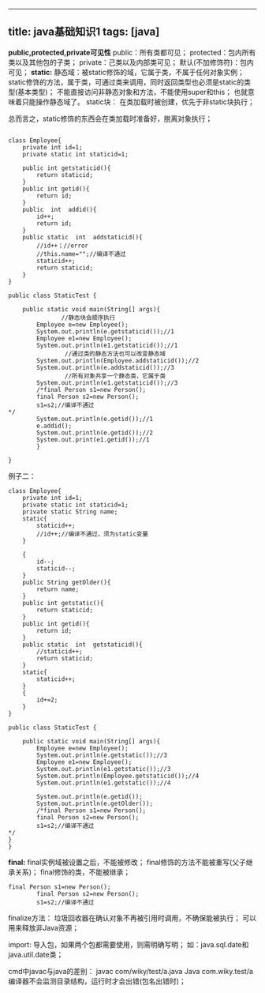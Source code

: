 
---
title: java基础知识1
tags: [java]
---

**public,protected,private可见性**
public：所有类都可见；
protected：包内所有类以及其他包的子类；
private：己类以及内部类可见；
默认(不加修饰符)：包内可见；
**static:**
静态域：被static修饰的域，它属于类，不属于任何对象实例；
static修饰的方法，属于类，可通过类来调用，同时返回类型也必须是static的类型(基本类型)；
不能直接访问非静态对象和方法，不能使用super和this；
也就意味着只能操作静态域了。
static块：
在类加载时被创建，优先于非static块执行；

总而言之，static修饰的东西会在类加载时准备好，脱离对象执行；

<!--more-->

```

class Employee{
	private int id=1;
	private static int staticid=1;
	
	public int getstaticid(){
		return staticid;
	}
	public int getid(){
		return id;
	}
	public  int  addid(){
		id++;
		return id;
	}
	public static  int  addstaticid(){
		//id++；//error
		//this.name="";//编译不通过
		staticid++;
		return staticid;
	}
}

public class StaticTest {
    
	public static void main(String[] args){
		       //静态块会顺序执行
		Employee e=new Employee();
		System.out.println(e.getstaticid());//1
		Employee e1=new Employee();
		System.out.println(e1.getstaticid());//1
				//通过类的静态方法也可以改变静态域
		System.out.println(Employee.addstaticid());//2
		System.out.println(e.addstaticid());//3
				//所有对象共享一个静态类，它属于类
		System.out.println(e1.getstaticid());//3
		/*final Person s1=new Person();
		final Person s2=new Person();
		s1=s2;//编译不通过
*/	
		System.out.println(e.getid());//1
		e.addid();
		System.out.println(e.getid());//2
		System.out.print(e1.getid());//1
		}
    
}
```

例子二：

```
class Employee{
	private int id=1;
	private static int staticid=1;
	private static String name;
	static{
		staticid++;
		//id++;//编译不通过，须为static变量
	}
	
	{
		id--;
		staticid--;
	}
	public String getOlder(){
		return name;
	}
	public int getstatic(){
		return staticid;
	}
	public int getid(){
		return id;
	}
	public static  int  getstaticid(){
		//staticid++;
		return staticid;
	}
	static{
		staticid++;
	}
	{
		id+=2;
	}
}

public class StaticTest {
    
	public static void main(String[] args){
		Employee e=new Employee();
		System.out.println(e.getstatic());//3
		Employee e1=new Employee();
		System.out.println(e1.getstatic());//3
		System.out.println(Employee.getstaticid());//4
		System.out.println(e1.getstatic());//4
		
		System.out.println(e.getid());
		System.out.println(e.getOlder());
		/*final Person s1=new Person();
		final Person s2=new Person();
		s1=s2;//编译不通过
*/	
}  
}
```
**final:**
final实例域被设置之后，不能被修改；
final修饰的方法不能被重写(父子继承关系)；
final修饰的类，不能被继承；

```
final Person s1=new Person();
		final Person s2=new Person();
		s1=s2;//编译不通过
```

finalize方法：
垃圾回收器在确认对象不再被引用时调用，不确保能被执行；
可以用来释放非Java资源；

import:
导入包，如果两个包都需要使用，则需明确写明；
如：java.sql.date和java.util.date类；

cmd中javac与java的差别：
javac com/wiky/test/a.java
Java com.wiky.test/a
编译器不会监测目录结构，运行时才会出错(包名出错时)；



